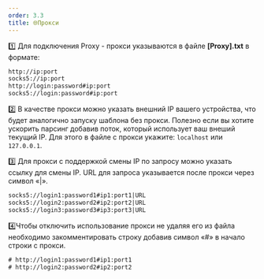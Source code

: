```yaml
---
order: 3.3
title: 🌐Прокси
---
```


1️⃣ Для подключения Proxy - прокси указываются в файле **\[Proxy\].txt** в формате:

```HTML
http://ip:port
socks5://ip:port
http://login:password#ip:port
socks5://login:password#ip:port
```

2️⃣ В качестве прокси можно указать внешний IP вашего устройства, что будет аналогично запуску шаблона без прокси. Полезно если вы хотите ускорить парсинг добавив поток, который использует ваш внеший текущий IP. Для этого в файле с прокси укажите: `localhost` или `127.0.0.1`.

3️⃣ Для прокси с поддержкой смены IP по запросу можно указать ссылку для смены IP. URL для запроса указывается после прокси через символ «|».

```HTML
socks5://login1:password1#ip1:port1|URL
socks5://login2:password2#ip2:port2|URL
socks5://login3:password3#ip3:port3|URL
```

4️⃣Чтобы отключить использование прокси не удаляя его из файла необходимо закомментировать строку добавив символ «#» в начало строки с прокси.

```HTML
# http://login1:password1#ip1:port1
# http://login2:password2#ip2:port2
```